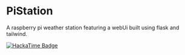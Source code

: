 # PiStation
A raspberry pi weather station featuring a webUi built using flask and tailwind.

[![HackaTime Badge](https://hackatime-badge.hackclub.com/U092R8UPA6L/PiStation)](https://hackatime.hackclub.com)